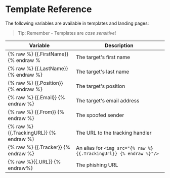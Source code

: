 # Template Reference

The following variables are available in templates and landing pages:

> Tip: Remember - Templates are *case sensitive*!

 |Variable         | Description                                      |
 |-----------------|--------------------------------------------------|
 | {% raw %} {{.FirstName}} {% endraw %    | The target's first name    |
 | {% raw %} {{.LastName}} {% endraw %}    | The target's last name     |
 | {% raw %} {{.Position}} {% endraw %}    | The target's position      |
 | {% raw %} {{.Email}} {% endraw %}       | The target's email address |
 | {% raw %} {{.From}} {% endraw %}        | The spoofed sender         |
 | {% raw %} {{.TrackingURL}} {% endraw %} | The URL to the tracking handler|
 | {% raw %} {{.Tracker}} {% endraw %}     | An alias for `<img src="{% raw %} {{.TrackingUrl}} {% endraw %}"/>` |
 |{% raw %}{{.URL}} {% endraw%}            | The phishing URL           |